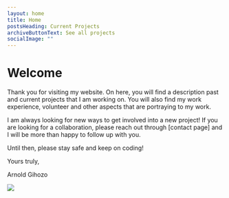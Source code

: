 ```yaml
---
layout: home
title: Home
postsHeading: Current Projects
archiveButtonText: See all projects
socialImage: ""
---
```

# Welcome

Thank you for visiting my website. On here, you will find a description past and current
projects that I am working on. You will also find my work experience, volunteer and other
aspects that are portraying to my work.

I am always looking for new ways to get involved into a new project! If you are looking for a collaboration, please reach out through \[contact page] and I will be more than happy
to follow up with you.

Until then, please stay safe and keep on coding!

Yours truly,

Arnold Gihozo


![](https://sdk.bitmoji.com/render/panel/e0c8b93f-c246-46e8-9db2-ec0cb01ec9eb-d01c8adc-0ba7-4712-aec0-abdf98b36b99-v1.png?transparent=1&palette=1)